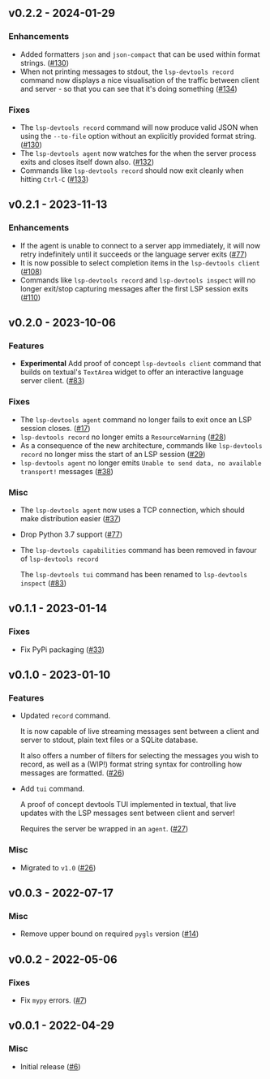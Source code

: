 ## v0.2.2 - 2024-01-29


### Enhancements

- Added formatters `json` and `json-compact` that can be used within format strings. ([#130](https://github.com/swyddfa/lsp-devtools/issues/130))
- When not printing messages to stdout, the `lsp-devtools record` command now displays a nice visualisation of the traffic between client and server - so that you can see that it's doing something ([#134](https://github.com/swyddfa/lsp-devtools/issues/134))

### Fixes

- The `lsp-devtools record` command will now produce valid JSON when using the `--to-file` option without an explicitly provided format string. ([#130](https://github.com/swyddfa/lsp-devtools/issues/130))
- The `lsp-devtools agent` now watches for the when the server process exits and closes itself down also. ([#132](https://github.com/swyddfa/lsp-devtools/issues/132))
- Commands like `lsp-devtools record` should now exit cleanly when hitting `Ctrl-C` ([#133](https://github.com/swyddfa/lsp-devtools/issues/133))


## v0.2.1 - 2023-11-13


### Enhancements

- If the agent is unable to connect to a server app immediately, it will now retry indefinitely until it succeeds or the language server exits ([#77](https://github.com/swyddfa/lsp-devtools/issues/77))
- It is now possible to select completion items in the ``lsp-devtools client`` ([#108](https://github.com/swyddfa/lsp-devtools/issues/108))
- Commands like ``lsp-devtools record`` and ``lsp-devtools inspect`` will no longer exit/stop capturing messages after the first LSP session exits ([#110](https://github.com/swyddfa/lsp-devtools/issues/110))


## v0.2.0 - 2023-10-06

### Features

- **Experimental** Add proof of concept `lsp-devtools client` command that builds on textual's `TextArea` widget to offer an interactive language server client. ([#83](https://github.com/swyddfa/lsp-devtools/issues/83))

### Fixes

- The `lsp-devtools agent` command no longer fails to exit once an LSP session closes. ([#17](https://github.com/swyddfa/lsp-devtools/issues/17))
- `lsp-devtools record` no longer emits a `ResourceWarning` ([#28](https://github.com/swyddfa/lsp-devtools/issues/28))
- As a consequence of the new architecture, commands like `lsp-devtools record` no longer miss the start of an LSP session ([#29](https://github.com/swyddfa/lsp-devtools/issues/29))
- `lsp-devtools agent` no longer emits `Unable to send data, no available transport!` messages ([#38](https://github.com/swyddfa/lsp-devtools/issues/38))

### Misc

- The `lsp-devtools agent` now uses a TCP connection, which should make distribution easier ([#37](https://github.com/swyddfa/lsp-devtools/issues/37))

- Drop Python 3.7 support ([#77](https://github.com/swyddfa/lsp-devtools/issues/77))

- The `lsp-devtools capabilities` command has been removed in favour of `lsp-devtools record`

  The `lsp-devtools tui` command has been renamed to `lsp-devtools inspect` ([#83](https://github.com/swyddfa/lsp-devtools/issues/83))

## v0.1.1 - 2023-01-14

### Fixes

- Fix PyPi packaging ([#33](https://github.com/alcarney/lsp-devtools/issues/33))

## v0.1.0 - 2023-01-10

### Features

- Updated `record` command.

  It is now capable of live streaming messages sent between a client and server to stdout, plain text files or a SQLite database.

  It also offers a number of filters for selecting the messages you wish to record, as well as a (WIP!) format string syntax for controlling how messages are formatted. ([#26](https://github.com/alcarney/lsp-devtools/issues/26))

- Add `tui` command.

  A proof of concept devtools TUI implemented in textual, that live updates with the LSP messages sent between client and server!

  Requires the server be wrapped in an `agent`. ([#27](https://github.com/alcarney/lsp-devtools/issues/27))

### Misc

- Migrated to `v1.0` ([#26](https://github.com/alcarney/lsp-devtools/issues/26))

## v0.0.3 - 2022-07-17

### Misc

- Remove upper bound on required `pygls` version ([#14](https://github.com/alcarney/lsp-devtools/issues/14))

## v0.0.2 - 2022-05-06

### Fixes

- Fix `mypy` errors. ([#7](https://github.com/alcarney/lsp-devtools/issues/7))

## v0.0.1 - 2022-04-29

### Misc

- Initial release ([#6](https://github.com/alcarney/lsp-devtools/issues/6))
